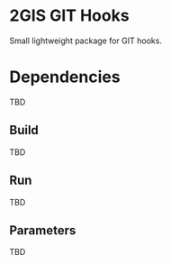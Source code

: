 # 2GIS GIT Hooks

Small lightweight package for GIT hooks.

# Dependencies

TBD

## Build

TBD

## Run

TBD

## Parameters

TBD
